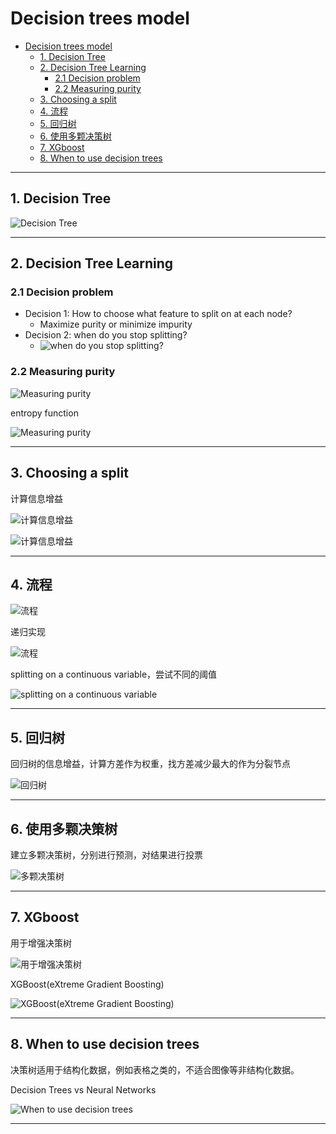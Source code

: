 # Decision trees model

- [Decision trees model](#decision-trees-model)
  - [1. Decision Tree](#1-decision-tree)
  - [2. Decision Tree Learning](#2-decision-tree-learning)
    - [2.1 Decision problem](#21-decision-problem)
    - [2.2 Measuring purity](#22-measuring-purity)
  - [3. Choosing a split](#3-choosing-a-split)
  - [4. 流程](#4-流程)
  - [5. 回归树](#5-回归树)
  - [6. 使用多颗决策树](#6-使用多颗决策树)
  - [7. XGboost](#7-xgboost)
  - [8. When to use decision trees](#8-when-to-use-decision-trees)

---

## 1. Decision Tree

![Decision Tree](images/2024-11-12-10-06-28.png)

---

## 2. Decision Tree Learning

### 2.1 Decision problem

- Decision 1: How to choose what feature to split on at each node?
  - Maximize purity or minimize impurity
- Decision 2: when do you stop splitting?
  - ![when do you stop splitting?](images/2024-11-12-10-21-41.png)
  
### 2.2 Measuring purity

![Measuring purity](images/2024-11-12-10-28-23.png)

entropy function

![Measuring purity](images/2024-11-12-10-30-48.png)

---

## 3. Choosing a split

计算信息增益

![计算信息增益](images/2024-11-12-10-45-01.png)

![计算信息增益](images/2024-11-12-10-47-09.png)

---

## 4. 流程

![流程](images/2024-11-12-10-50-14.png)

递归实现

![流程](images/2024-11-12-10-55-40.png)

splitting on a continuous variable，尝试不同的阈值

![splitting on a continuous variable](images/2024-11-12-11-10-25.png)

---

## 5. 回归树

回归树的信息增益，计算方差作为权重，找方差减少最大的作为分裂节点

![回归树](images/2024-11-12-11-20-52.png)

---

## 6. 使用多颗决策树

建立多颗决策树，分别进行预测，对结果进行投票

![多颗决策树](images/2024-11-12-11-26-44.png)

---

## 7. XGboost

用于增强决策树

![用于增强决策树](images/2024-11-12-15-04-00.png)

XGBoost(eXtreme Gradient Boosting)

![XGBoost(eXtreme Gradient Boosting)](images/2024-11-12-15-05-20.png)

---

## 8. When to use decision trees

决策树适用于结构化数据，例如表格之类的，不适合图像等非结构化数据。

Decision Trees vs Neural Networks

![When to use decision trees](images/2024-11-12-15-11-54.png)

---
